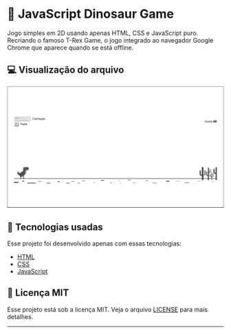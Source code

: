 # 📄 JavaScript Dinosaur Game

Jogo simples em 2D usando apenas HTML, CSS e JavaScript puro. Recriando o famoso T-Rex Game, o jogo integrado ao navegador Google Chrome que aparece quando se está offline.

## 💻 Visualização do arquivo

<img src=".github/javascript-dinosaur-game.gif" />

## 🧪 Tecnologias usadas

Esse projeto foi desenvolvido apenas com essas tecnologias:

- [HTML](https://html.com/)
- [CSS](https://developer.mozilla.org/en-US/docs/Web/CSS)
- [JavaScript](https://www.javascript.com/)

## 📝 Licença MIT

Esse projeto está sob a licença MIT. Veja o arquivo [LICENSE](LICENSE) para mais detalhes.

---
